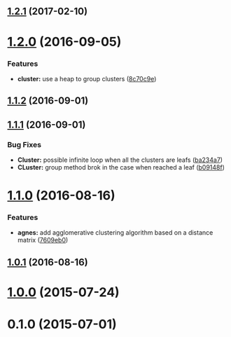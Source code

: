<a name="1.2.1"></a>
## [1.2.1](https://github.com/mljs/hclust/compare/v1.2.0...v1.2.1) (2017-02-10)



<a name="1.2.0"></a>
# [1.2.0](https://github.com/mljs/hclust/compare/v1.1.2...v1.2.0) (2016-09-05)


### Features

* **cluster:** use a heap to group clusters ([8c70c9e](https://github.com/mljs/hclust/commit/8c70c9e))



<a name="1.1.2"></a>
## [1.1.2](https://github.com/mljs/hclust/compare/v1.1.1...v1.1.2) (2016-09-01)



<a name="1.1.1"></a>
## [1.1.1](https://github.com/mljs/hclust/compare/v1.1.0...v1.1.1) (2016-09-01)


### Bug Fixes

* **Cluster:** possible infinite loop when all the clusters are leafs ([ba234a7](https://github.com/mljs/hclust/commit/ba234a7))
* **CLuster:** group method brok in the case when reached a leaf ([b09148f](https://github.com/mljs/hclust/commit/b09148f))



<a name="1.1.0"></a>
# [1.1.0](https://github.com/mljs/hclust/compare/v1.0.1...v1.1.0) (2016-08-16)


### Features

* **agnes:** add agglomerative clustering algorithm based on a distance matrix ([7609eb0](https://github.com/mljs/hclust/commit/7609eb0))



<a name="1.0.1"></a>
## [1.0.1](https://github.com/mljs/hclust/compare/v1.0.0...v1.0.1) (2016-08-16)



<a name="1.0.0"></a>
# [1.0.0](https://github.com/mljs/hclust/compare/v0.1.0...v1.0.0) (2015-07-24)



<a name="0.1.0"></a>
# 0.1.0 (2015-07-01)



